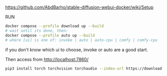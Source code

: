 <https://github.com/AbdBarho/stable-diffusion-webui-docker/wiki/Setup>

RUN

```bash
docker compose --profile download up --build
# wait until its done, then:
docker compose --profile auto up --build
# where [ui] is one of: invoke | auto | auto-cpu | comfy | comfy-cpu
```

if you don't know which ui to choose, invoke or auto are a good start.

Then access from <http://localhost:7860/>

```bash
pip3 install torch torchvision torchaudio --index-url https://download.pytorch.org/whl/cu118
```
